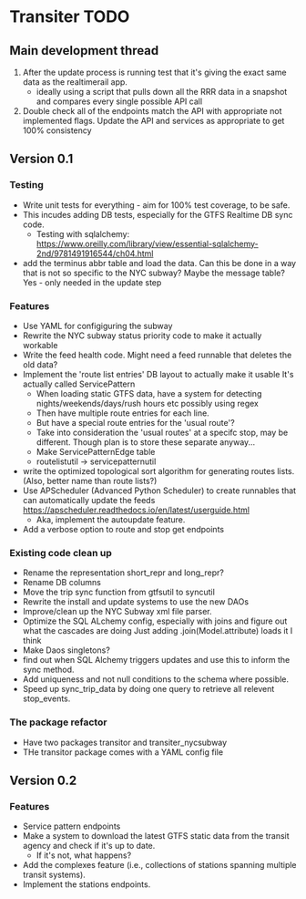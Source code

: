 # Transiter TODO

## Main development thread

 1. After the update process is running test that it's giving 
    the exact same data as the realtimerail app.
    - ideally using a script that pulls down all the RRR data in
    a snapshot and compares every single possible API call
 1. Double check all of the endpoints match the API with
    appropriate not implemented flags. Update the API and services
    as appropriate to get 100% consistency

## Version 0.1

### Testing

 - Write unit tests for everything - aim for 100% test coverage, 
    to be safe.
  - This incudes adding DB tests, especially for the GTFS Realtime DB sync code.
    - Testing with sqlalchemy:
    https://www.oreilly.com/library/view/essential-sqlalchemy-2nd/9781491916544/ch04.html
 - add the terminus abbr table and load the data. Can this be done in a way
    that is not so specific to the NYC subway? Maybe the message table?
    Yes - only needed in the update step
    
### Features
- Use YAML for configiguring the subway
- Rewrite the NYC subway status priority code to make it
    actually workable
- Write the feed health code. Might need a feed runnable
    that deletes the old data?
- Implement the 'route list entries' DB layout to actually
    make it usable
    It's actually called ServicePattern
    - When loading static GTFS data, have a system for
        detecting nights/weekends/days/rush hours etc
        possibly using regex
    - Then have multiple route entries for each line.
    - But have a special route entries for the 'usual route'?
    - Take into consideration the 'usual routes' at a specifc
        stop, may be different. Though plan is to store
        these separate anyway...
    - Make ServicePatternEdge table
    - routelistutil -> servicepatternutil
- write the optimized topological 
sort algorithm for generating routes lists.
    (Also, better name than route lists?)
- Use APScheduler (Advanced Python Scheduler) to create runnables that
    can automatically update the feeds
    https://apscheduler.readthedocs.io/en/latest/userguide.html
    - Aka, implement the autoupdate feature.
- Add a verbose option to route and stop get endpoints
    
### Existing code clean up
- Rename the representation short_repr and long_repr?
- Rename DB columns
- Move the trip sync function from gtfsutil to syncutil
- Rewrite the install and update systems to use the new DAOs
- Improve/clean up the NYC Subway xml file parser.
- Optimize the SQL ALchemy config, especially with joins
    and figure out what the cascades are doing
    Just adding .join(Model.attribute) loads it I think
- Make Daos singletons?
- find out when SQL Alchemy triggers updates 
    and use this to inform the sync method.
- Add uniqueness and not null conditions to the schema
    where possible.
- Speed up sync_trip_data by doing one query to retrieve
    all relevent stop_events.


### The package refactor

- Have two packages transitor and transiter_nycsubway
- THe transitor package comes with a YAML config file



## Version 0.2

### Features
- Service pattern endpoints 
- Make a system to download the latest GTFS static data 
    from the transit agency
    and check if it's up to date.
    - If it's not, what happens?
- Add the complexes feature (i.e., collections of stations
    spanning multiple transit systems).
- Implement the stations endpoints.



    
